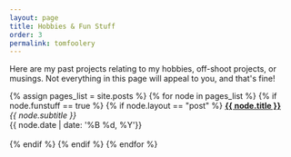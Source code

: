 ```yaml
---
layout: page
title: Hobbies & Fun Stuff
order: 3
permalink: tomfoolery
---
```


Here are my past projects relating to my hobbies, off-shoot projects, or musings. Not everything in this page will appeal to you, and that's fine!

{% assign pages_list = site.posts %}
{% for node in pages_list %}
{% if node.funstuff == true %}
  {% if node.layout == "post" %}
  	<a href="{{ node.url }}"> <b> {{ node.title }} </b> </a> <br>
  	<span> <i> {{ node.subtitle }} </i> </span> <br>
  	<span> {{ node.date | date: '%B %d, %Y'}} </span>
  	<br> <br>
  {% endif %}
{% endif %}
{% endfor %}